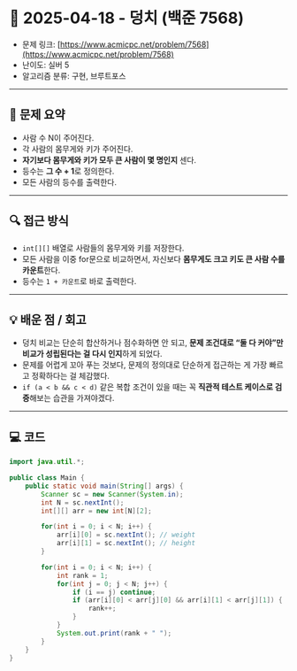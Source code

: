 # 📅 2025-04-18 - 덩치 (백준 7568)

<!-- 문제 링크 -->
- 문제 링크: [https://www.acmicpc.net/problem/7568](https://www.acmicpc.net/problem/7568)
- 난이도: 실버 5
- 알고리즘 분류: 구현, 브루트포스

---

## 📌 문제 요약

- 사람 수 N이 주어진다.
- 각 사람의 몸무게와 키가 주어진다.
- **자기보다 몸무게와 키가 모두 큰 사람이 몇 명인지** 센다.
- 등수는 **그 수 + 1**로 정의한다.
- 모든 사람의 등수를 출력한다.

---

## 🔍 접근 방식

- `int[][]` 배열로 사람들의 몸무게와 키를 저장한다.
- 모든 사람을 이중 for문으로 비교하면서,
  자신보다 **몸무게도 크고 키도 큰 사람 수를 카운트**한다.
- 등수는 `1 + 카운트`로 바로 출력한다.

---

## 💡 배운 점 / 회고

- 덩치 비교는 단순히 합산하거나 점수화하면 안 되고,
  **문제 조건대로 “둘 다 커야”만 비교가 성립된다는 걸 다시 인지**하게 되었다.
- 문제를 어렵게 꼬아 푸는 것보다, 문제의 정의대로 단순하게 접근하는 게 가장 빠르고 정확하다는 걸 체감했다.
- `if (a < b && c < d)` 같은 복합 조건이 있을 때는 꼭 **직관적 테스트 케이스로 검증**해보는 습관을 가져야겠다.

---

## 💻 코드

```java
import java.util.*;

public class Main {
    public static void main(String[] args) {
        Scanner sc = new Scanner(System.in);
        int N = sc.nextInt();
        int[][] arr = new int[N][2];

        for(int i = 0; i < N; i++) {
            arr[i][0] = sc.nextInt(); // weight
            arr[i][1] = sc.nextInt(); // height
        }

        for(int i = 0; i < N; i++) {
            int rank = 1;
            for(int j = 0; j < N; j++) {
                if (i == j) continue;
                if (arr[i][0] < arr[j][0] && arr[i][1] < arr[j][1]) {
                    rank++;
                }
            }
            System.out.print(rank + " ");
        }
    }
}
